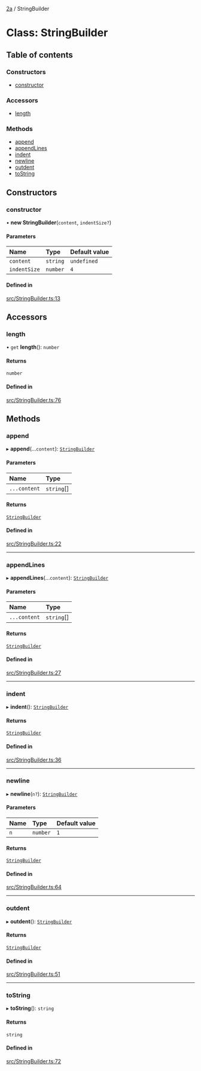 [2a](../README.md) / StringBuilder

# Class: StringBuilder

## Table of contents

### Constructors

- [constructor](StringBuilder.md#constructor)

### Accessors

- [length](StringBuilder.md#length)

### Methods

- [append](StringBuilder.md#append)
- [appendLines](StringBuilder.md#appendlines)
- [indent](StringBuilder.md#indent)
- [newline](StringBuilder.md#newline)
- [outdent](StringBuilder.md#outdent)
- [toString](StringBuilder.md#tostring)

## Constructors

### constructor

• **new StringBuilder**(`content`, `indentSize?`)

#### Parameters

| Name | Type | Default value |
| :------ | :------ | :------ |
| `content` | `string` | `undefined` |
| `indentSize` | `number` | `4` |

#### Defined in

[src/StringBuilder.ts:13](https://github.com/neoscrib/2a/blob/ca897c5/src/StringBuilder.ts#L13)

## Accessors

### length

• `get` **length**(): `number`

#### Returns

`number`

#### Defined in

[src/StringBuilder.ts:76](https://github.com/neoscrib/2a/blob/ca897c5/src/StringBuilder.ts#L76)

## Methods

### append

▸ **append**(...`content`): [`StringBuilder`](StringBuilder.md)

#### Parameters

| Name | Type |
| :------ | :------ |
| `...content` | `string`[] |

#### Returns

[`StringBuilder`](StringBuilder.md)

#### Defined in

[src/StringBuilder.ts:22](https://github.com/neoscrib/2a/blob/ca897c5/src/StringBuilder.ts#L22)

___

### appendLines

▸ **appendLines**(...`content`): [`StringBuilder`](StringBuilder.md)

#### Parameters

| Name | Type |
| :------ | :------ |
| `...content` | `string`[] |

#### Returns

[`StringBuilder`](StringBuilder.md)

#### Defined in

[src/StringBuilder.ts:27](https://github.com/neoscrib/2a/blob/ca897c5/src/StringBuilder.ts#L27)

___

### indent

▸ **indent**(): [`StringBuilder`](StringBuilder.md)

#### Returns

[`StringBuilder`](StringBuilder.md)

#### Defined in

[src/StringBuilder.ts:36](https://github.com/neoscrib/2a/blob/ca897c5/src/StringBuilder.ts#L36)

___

### newline

▸ **newline**(`n?`): [`StringBuilder`](StringBuilder.md)

#### Parameters

| Name | Type | Default value |
| :------ | :------ | :------ |
| `n` | `number` | `1` |

#### Returns

[`StringBuilder`](StringBuilder.md)

#### Defined in

[src/StringBuilder.ts:64](https://github.com/neoscrib/2a/blob/ca897c5/src/StringBuilder.ts#L64)

___

### outdent

▸ **outdent**(): [`StringBuilder`](StringBuilder.md)

#### Returns

[`StringBuilder`](StringBuilder.md)

#### Defined in

[src/StringBuilder.ts:51](https://github.com/neoscrib/2a/blob/ca897c5/src/StringBuilder.ts#L51)

___

### toString

▸ **toString**(): `string`

#### Returns

`string`

#### Defined in

[src/StringBuilder.ts:72](https://github.com/neoscrib/2a/blob/ca897c5/src/StringBuilder.ts#L72)
